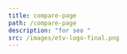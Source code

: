 ```yaml
---
title: compare-page
path: /compare-page
description: "for seo "
src: /images/etv-logo-final.png
---
```

